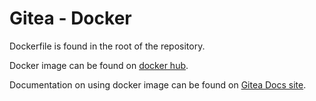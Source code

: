 # Gitea - Docker

Dockerfile is found in the root of the repository.

Docker image can be found on [docker hub](https://hub.docker.com/r/proxgit/proxgit).

Documentation on using docker image can be found on [Gitea Docs site](https://docs.proxgit.com/installation/install-with-docker-rootless).
